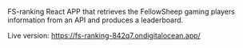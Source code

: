 FS-ranking
React APP that retrieves the FellowSheep gaming players information from an API and produces a leaderboard.


Live version: https://fs-ranking-842q7.ondigitalocean.app/
